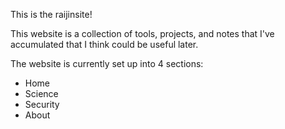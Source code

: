 This is the raijinsite!

This website is a collection of tools, projects, and notes that I've accumulated that I think could be useful later.

The website is currently set up into 4 sections:

- Home
- Science
- Security
- About
